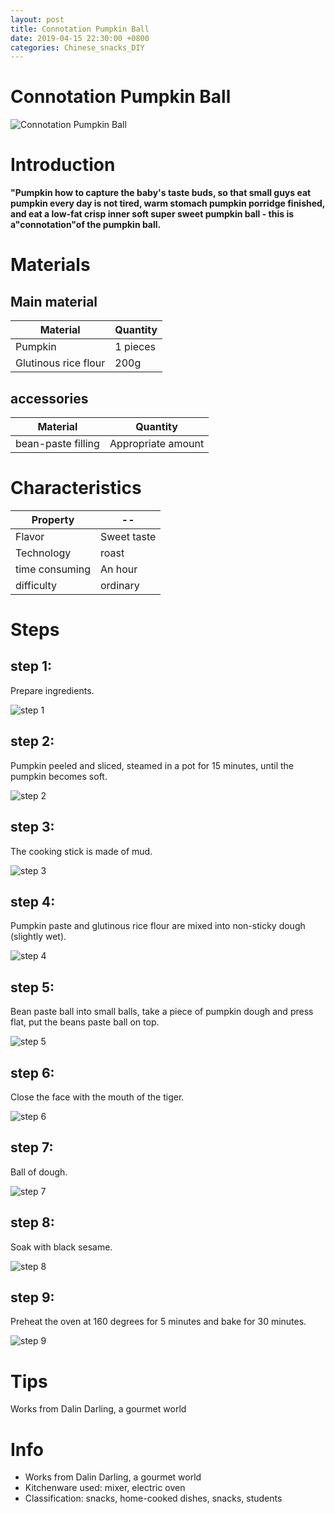```yaml
---
layout: post
title: Connotation Pumpkin Ball
date: 2019-04-15 22:30:00 +0800
categories: Chinese_snacks_DIY
---
```


# Connotation Pumpkin Ball

![Connotation Pumpkin Ball]({{site.baseurl}}/img/427589/427589.jpg)

# Introduction

**"Pumpkin how to capture the baby's taste buds, so that small guys eat pumpkin every day is not tired, warm stomach pumpkin porridge finished, and eat a low-fat crisp inner soft super sweet pumpkin ball - this is a"connotation"of the pumpkin ball.**

# Materials


## Main material

Material|Quantity
--|--
Pumpkin|1 pieces
Glutinous rice flour|200g

## accessories

Material|Quantity
--|--
bean-paste filling|Appropriate amount

# Characteristics

Property|--
--|--
Flavor|Sweet taste
Technology|roast
time consuming|An hour
difficulty|ordinary

# Steps

## step 1:

Prepare ingredients.

![step 1]({{site.baseurl}}/img/427589/1.jpg)

## step 2:

Pumpkin peeled and sliced, steamed in a pot for 15 minutes, until the pumpkin becomes soft.

![step 2]({{site.baseurl}}/img/427589/2.jpg)

## step 3:

The cooking stick is made of mud.

![step 3]({{site.baseurl}}/img/427589/3.jpg)

## step 4:

Pumpkin paste and glutinous rice flour are mixed into non-sticky dough (slightly wet).

![step 4]({{site.baseurl}}/img/427589/4.jpg)

## step 5:

Bean paste ball into small balls, take a piece of pumpkin dough and press flat, put the beans paste ball on top.

![step 5]({{site.baseurl}}/img/427589/5.jpg)

## step 6:

Close the face with the mouth of the tiger.

![step 6]({{site.baseurl}}/img/427589/6.jpg)

## step 7:

Ball of dough.

![step 7]({{site.baseurl}}/img/427589/7.jpg)

## step 8:

Soak with black sesame.

![step 8]({{site.baseurl}}/img/427589/8.jpg)

## step 9:

Preheat the oven at 160 degrees for 5 minutes and bake for 30 minutes.

![step 9]({{site.baseurl}}/img/427589/9.jpg)

# Tips

Works from Dalin Darling, a gourmet world

# Info

- Works from Dalin Darling, a gourmet world
- Kitchenware used: mixer, electric oven
- Classification: snacks, home-cooked dishes, snacks, students